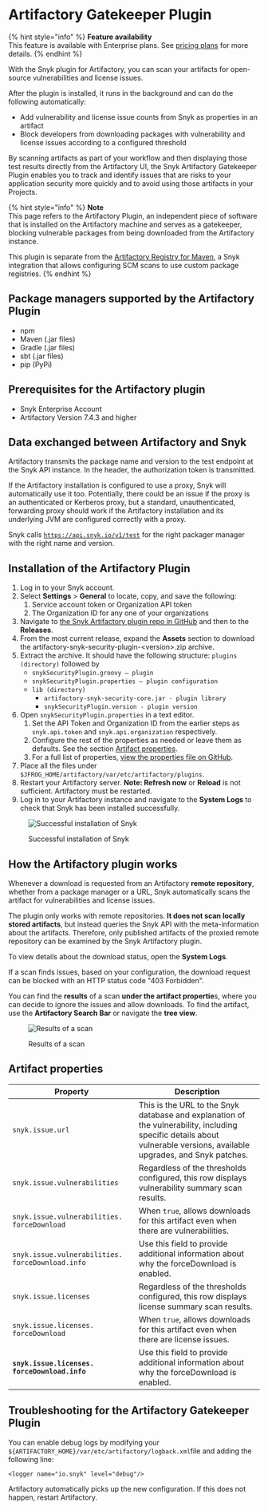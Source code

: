 # Artifactory Gatekeeper Plugin

{% hint style="info" %}
**Feature availability**\
This feature is available with Enterprise plans. See [pricing plans](https://snyk.io/plans/) for more details.
{% endhint %}

With the Snyk plugin for Artifactory, you can scan your artifacts for open-source vulnerabilities and license issues.

After the plugin is installed, it runs in the background and can do the following automatically:

* Add vulnerability and license issue counts from Snyk as properties in an artifact
* Block developers from downloading packages with vulnerability and license issues according to a configured threshold

By scanning artifacts as part of your workflow and then displaying those test results directly from the Artifactory UI, the Snyk Artifactory Gatekeeper Plugin enables you to track and identify issues that are risks to your application security more quickly and to avoid using those artifacts in your Projects.

{% hint style="info" %}
**Note**\
This page refers to the Artifactory Plugin, an independent piece of software that is installed on the Artifactory machine and serves as a gatekeeper, blocking vulnerable packages from being downloaded from the Artifactory instance.

This plugin is separate from the [Artifactory Registry for Maven](../../scan-open-source-libraries-and-licenses/package-repository-integrations/artifactory-package-repository-connection-setup/artifactory-registry-for-maven.md), a Snyk integration that allows configuring SCM scans to use custom package registries.
{% endhint %}

## Package managers supported by the Artifactory Plugin

* npm
* Maven (.jar files)
* Gradle (.jar files)
* sbt (.jar files)
* pip (PyPi)

## Prerequisites for the Artifactory plugin

* Snyk Enterprise Account
* Artifactory Version 7.4.3 and higher

## Data exchanged between Artifactory and Snyk

Artifactory transmits the package name and version to the test endpoint at the Snyk API instance. In the header, the authorization token is transmitted.

If the Artifactory installation is configured to use a proxy, Snyk will automatically use it too. Potentially, there could be an issue if the proxy is an authenticated or Kerberos proxy, but a standard, unauthenticated, forwarding proxy should work if the Artifactory installation and its underlying JVM are configured correctly with a proxy.

Snyk calls [`https://api.snyk.io/v1/test`](https://api.snyk.io/v1/test) for the right packager manager with the right name and version.

## Installation of the Artifactory Plugin

1. Log in to your Snyk account.
2. Select **Settings**  > **General** to locate, copy, and save the following:
   1. Service account token or Organization API token
   2. The Organization ID for any one of your organizations
3. Navigate to [the Snyk Artifactory plugin repo in GitHub](https://github.com/snyk/artifactory-snyk-security-plugin) and then to the **Releases**.
4. From the most current release, expand the **Assets** section to download the artifactory-snyk-security-plugin-\<version>.zip archive.
5. Extract the archive. It should have the following structure: `plugins (directory)` followed by
   * `snykSecurityPlugin.groovy — plugin`
   * `snykSecurityPlugin.properties — plugin configuration`
   * `lib (directory)`
     * `artifactory-snyk-security-core.jar - plugin library`
     * `snykSecurityPlugin.version - plugin version`
6. Open `snykSecurityPlugin.properties` in a text editor.
   1. Set the API Token and Organization ID from the earlier steps as `snyk.api.token` and `snyk.api.organization` respectively.
   2. Configure the rest of the properties as needed or leave them as defaults. See the section [Artifact properties](artifactory-gatekeeper-plugin.md#artifact-properties).
   3. For a full list of properties, [view the properties file on GitHub](https://github.com/snyk/artifactory-snyk-security-plugin/blob/master/core/src/main/groovy/io/snyk/plugins/artifactory/snykSecurityPlugin.properties).
7. Place all the files under `$JFROG_HOME/artifactory/var/etc/artifactory/plugins`.
8. Restart your Artifactory server. **Note: Refresh now** or **Reload** is not sufficient. Artifactory must be restarted.
9. Log in to your Artifactory instance and navigate to the **System Logs** to check that Snyk has been installed successfully.

<figure><img src="../../../../.gitbook/assets/artifactory-system-logs.png" alt="Successful installation of Snyk"><figcaption><p>Successful installation of Snyk</p></figcaption></figure>

## How the Artifactory plugin works

Whenever a download is requested from an Artifactory **remote repository**, whether from a package manager or a URL, Snyk automatically scans the artifact for vulnerabilities and license issues.

The plugin only works with remote repositories. **It does not scan locally stored artifacts**, but instead queries the Snyk API with the meta-information about the artifacts. Therefore, only published artifacts of the proxied remote repository can be examined by the Snyk Artifactory plugin.

To view details about the download status, open the **System Logs**.

If a scan finds issues, based on your configuration, the download request can be blocked with an HTTP status code "403 Forbidden".

You can find the **results** of a scan **under the artifact propertie**s, where you can decide to ignore the issues and allow downloads. To find the artifact, use the **Artifactory Search Bar** or navigate the **tree view**.

<figure><img src="../../../../.gitbook/assets/Screen Shot 2022-02-02 at 9.47.46 AM.png" alt="Results of a scan"><figcaption><p>Results of a scan</p></figcaption></figure>

## Artifact properties

| **Property**                                     | **Description**                                                                                                                                                        |
| ------------------------------------------------ | ---------------------------------------------------------------------------------------------------------------------------------------------------------------------- |
| `snyk.issue.url`                                 | This is the URL to the Snyk database and explanation of the vulnerability, including specific details about vulnerable versions, available upgrades, and Snyk patches. |
| `snyk.issue.vulnerabilities`                     | Regardless of the thresholds configured, this row displays vulnerability summary scan results.                                                                         |
| `snyk.issue.vulnerabilities. forceDownload`      | When `true`, allows downloads for this artifact even when there are vulnerabilities.                                                                                   |
| `snyk.issue.vulnerabilities. forceDownload.info` | Use this field to provide additional information about why the forceDownload is enabled.                                                                               |
| `snyk.issue.licenses`                            | Regardless of the thresholds configured, this row displays license summary scan results.                                                                               |
| `snyk.issue.licenses. forceDownload`             | When `true`, allows downloads for this artifact even when there are license issues.                                                                                    |
| **`snyk.issue.licenses. forceDownload.info`**    | Use this field to provide additional information about why the forceDownload is enabled.                                                                               |

## Troubleshooting for the Artifactory Gatekeeper Plugin

You can enable debug logs by modifying your `${ARTIFACTORY_HOME}/var/etc/artifactory/logback.xml`file and adding the following line:

```
<logger name="io.snyk" level="debug"/>
```

Artifactory automatically picks up the new configuration. If this does not happen, restart Artifactory.
